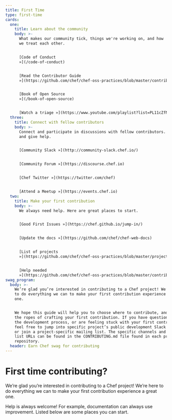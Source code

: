 ```yaml
---
title: First Time
type: first-time
cards:
  one:
    title: Learn about the community
    body: >-
      What makes our community tick, things we're working on, and how
      we treat each other.


      [Code of Conduct
      »](/code-of-conduct)


      [Read the Contributor Guide
      »](https://github.com/chef/chef-oss-practices/blob/master/contributors/guide/README.md#your-first-contribution)


      [Book of Open Source
      »](/book-of-open-source)


      [Watch a triage »](https://www.youtube.com/playlist?list=PL11cZfNdwNyMMffxAIvH3bfTVv6W65oIh)
  three:
    title: Connect with fellow contributors
    body: >-
      Connect and participate in discussions with fellow contributors. Get help
      and give help.


      [Community Slack »](http://community-slack.chef.io/)


      [Community Forum »](https://discourse.chef.io)


      [Chef Twitter »](https://twitter.com/chef)


      [Attend a Meetup »](https://events.chef.io)
  two:
    title: Make your first contribution
    body: >-
      We always need help. Here are great places to start.


      [Good First Issues »](https://chef.github.io/jump-in/)


      [Update the docs »](https://github.com/chef/chef-web-docs)


      [List of projects
      »](https://github.com/chef/chef-oss-practices/blob/master/projects-list.md)


      [Help needed
      »](https://github.com/chef/chef-oss-practices/blob/master/contributors/guide/help-wanted.md)
swag_program:
  body: >-
    We’re glad you’re interested in contributing to a Chef project! We’re here
    to do everything we can to make your first contribution experience a great
    one.


    We hope this guide will help you to choose where to contribute, and show you
    the ropes of crafting your first contribution. If you have questions about
    the development process, or are feeling stuck with your first contribution,
    feel free to jump into specific project’s public development Slack channel,
    or join a project-specific mailing list. The specific channels and mailing
    list URLs can be found in the CONTRIBUTING.md file found in each project
    repository.
  header: Earn Chef swag for contributing
---
```


# First time contributing?

We’re glad you’re interested in contributing to a Chef project! We’re here to do everything we can to make your first contribution experience a great one.

Help is always welcome! For example, documentation can always use improvement. Listed below are some places you can start.
